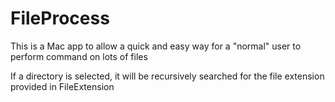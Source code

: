 # FileProcess

This is a Mac app to allow a quick and easy way for a "normal" user to perform command on lots of files

If a directory is selected, it will be recursively searched for the file extension provided in FileExtension